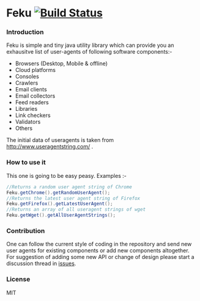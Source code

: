 # Feku [![Build Status](https://travis-ci.org/siddharthgoel88/feku.svg?branch=master)](https://travis-ci.org/siddharthgoel88/feku)

### Introduction
Feku is simple and tiny java utility library which can provide you an exhausitve list of user-agents of following software components:-
  - Browsers (Desktop, Mobile & offline)
  - Cloud platforms
  - Consoles
  - Crawlers
  - Email clients
  - Email collectors
  - Feed readers
  - Libraries
  - Link checkers
  - Validators
  - Others

The initial data of useragents is taken from http://www.useragentstring.com/ .

### How to use it
This one is going to be easy peasy. Examples :-
```java
//Returns a random user agent string of Chrome
Feku.getChrome().getRandomUserAgent();
//Returns the latest user agent string of Firefox
Feku.getFirefox().getLatestUserAgent();
//Returns an array of all useragent strings of wget
Feku.getWget().getAllUserAgentStrings();
```

### Contribution
One can follow the current style of coding in the repository and send new user agents for existing components or add new components altogether. For suggestion of adding some new API or change of design please start a discussion thread in [issues](https://github.com/siddharthgoel88/feku/issues).

### License
MIT
